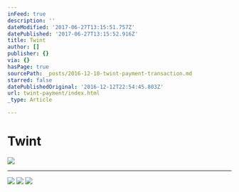 ```yaml
---
inFeed: true
description: ''
dateModified: '2017-06-27T13:15:51.757Z'
datePublished: '2017-06-27T13:15:52.916Z'
title: Twint
author: []
publisher: {}
via: {}
hasPage: true
sourcePath: _posts/2016-12-10-twint-payment-transaction.md
starred: false
datePublishedOriginal: '2016-12-12T22:54:45.803Z'
url: twint-payment/index.html
_type: Article

---
```

# Twint
![](https://the-grid-user-content.s3-us-west-2.amazonaws.com/2f24017f-e8b2-48d5-b463-102483aaf616.jpg)

---

![](https://s3-us-west-2.amazonaws.com/the-grid-img/p/22c6ddb2d8d932968f6e526f909eb13abd255dd7.png)
![](https://the-grid-user-content.s3-us-west-2.amazonaws.com/522a5a22-91f1-4540-9f41-d9954f762a0b.png)
![](https://the-grid-user-content.s3-us-west-2.amazonaws.com/7693f365-7def-4a82-a9b3-e7e2b32be617.png)